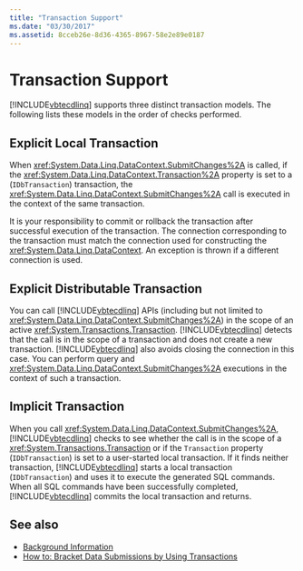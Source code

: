 ```yaml
---
title: "Transaction Support"
ms.date: "03/30/2017"
ms.assetid: 8cceb26e-8d36-4365-8967-58e2e89e0187
---
```

# Transaction Support
[!INCLUDE[vbtecdlinq](../../../../../../includes/vbtecdlinq-md.md)] supports three distinct transaction models. The following lists these models in the order of checks performed.  
  
## Explicit Local Transaction  
 When <xref:System.Data.Linq.DataContext.SubmitChanges%2A> is called, if the <xref:System.Data.Linq.DataContext.Transaction%2A> property is set to a (`IDbTransaction`) transaction, the <xref:System.Data.Linq.DataContext.SubmitChanges%2A> call is executed in the context of the same transaction.  
  
 It is your responsibility to commit or rollback the transaction after successful execution of the transaction. The connection corresponding to the transaction must match the connection used for constructing the <xref:System.Data.Linq.DataContext>. An exception is thrown if a different connection is used.  
  
## Explicit Distributable Transaction  
 You can call [!INCLUDE[vbtecdlinq](../../../../../../includes/vbtecdlinq-md.md)] APIs (including but not limited to <xref:System.Data.Linq.DataContext.SubmitChanges%2A>) in the scope of an active <xref:System.Transactions.Transaction>. [!INCLUDE[vbtecdlinq](../../../../../../includes/vbtecdlinq-md.md)] detects that the call is in the scope of a transaction and does not create a new transaction. [!INCLUDE[vbtecdlinq](../../../../../../includes/vbtecdlinq-md.md)] also avoids closing the connection in this case. You can perform query and <xref:System.Data.Linq.DataContext.SubmitChanges%2A> executions in the context of such a transaction.  
  
## Implicit Transaction  
 When you call <xref:System.Data.Linq.DataContext.SubmitChanges%2A>, [!INCLUDE[vbtecdlinq](../../../../../../includes/vbtecdlinq-md.md)] checks to see whether the call is in the scope of a <xref:System.Transactions.Transaction> or if the `Transaction` property (`IDbTransaction`) is set to a user-started local transaction. If it finds neither transaction, [!INCLUDE[vbtecdlinq](../../../../../../includes/vbtecdlinq-md.md)] starts a local transaction (`IDbTransaction`) and uses it to execute the generated SQL commands. When all SQL commands have been successfully completed, [!INCLUDE[vbtecdlinq](../../../../../../includes/vbtecdlinq-md.md)] commits the local transaction and returns.  
  
## See also
- [Background Information](../../../../../../docs/framework/data/adonet/sql/linq/background-information.md)
- [How to: Bracket Data Submissions by Using Transactions](../../../../../../docs/framework/data/adonet/sql/linq/how-to-bracket-data-submissions-by-using-transactions.md)
